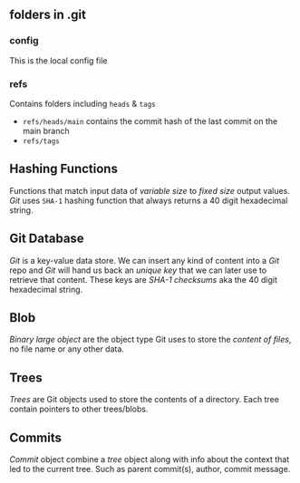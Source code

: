 ## folders in .git
### config
This is the local config file
### refs
Contains folders including `heads` & `tags`
- `refs/heads/main` contains the commit hash of the last commit on the main branch
- `refs/tags`

## Hashing Functions
Functions that match input data of *variable size* to *fixed size* output values.
*Git* uses `SHA-1` hashing function that always returns a 40 digit hexadecimal string.

## Git Database
*Git* is a key-value data store. We can insert any kind of content into a *Git* repo and *Git* will hand us back an *unique key* that we can later use to retrieve that content. These keys are *SHA-1 checksums* aka the 40 digit hexadecimal string.

## Blob
*Binary large object* are the object type Git uses to store the *content of files*, no file name or any other data.

## Trees
*Trees* are Git objects used to store the contents of a directory. Each tree contain pointers to other trees/blobs.

## Commits
*Commit* object combine a *tree* object along with info about the context that led to the current tree. Such as parent commit(s), author, commit message.
